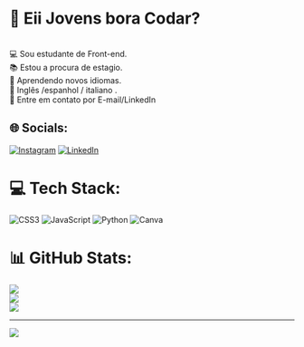 # 🤙 Eii Jovens bora Codar?
<br>💻 Sou estudante de Front-end.<br>📚 Estou a procura de estagio.<br>📖 Aprendendo novos idiomas.<br>🌱 Inglês /espanhol / italiano .<br>💬 Entre em contato por E-mail/LinkedIn 


## 🌐 Socials:
[![Instagram](https://img.shields.io/badge/Instagram-%23E4405F.svg?logo=Instagram&logoColor=white)](https://instagram.com/https://www.instagram.com/p3edrohenrique?igsh=MXE3bnY4MjRieGZldg==) [![LinkedIn](https://img.shields.io/badge/LinkedIn-%230077B5.svg?logo=linkedin&logoColor=white)](https://linkedin.com/in/in/pedro-henrique-farias-1615001a1) 

# 💻 Tech Stack:
![CSS3](https://img.shields.io/badge/css3-%231572B6.svg?style=plastic&logo=css3&logoColor=white) ![JavaScript](https://img.shields.io/badge/javascript-%23323330.svg?style=plastic&logo=javascript&logoColor=%23F7DF1E) ![Python](https://img.shields.io/badge/python-3670A0?style=plastic&logo=python&logoColor=ffdd54) ![Canva](https://img.shields.io/badge/Canva-%2300C4CC.svg?style=plastic&logo=Canva&logoColor=white)
# 📊 GitHub Stats:
![](https://github-readme-stats.vercel.app/api?username=Front-P3edro&theme=vue-dark&hide_border=false&include_all_commits=false&count_private=false)<br/>
![](https://github-readme-streak-stats.herokuapp.com/?user=Front-P3edro&theme=vue-dark&hide_border=false)<br/>
![](https://github-readme-stats.vercel.app/api/top-langs/?username=Front-P3edro&theme=vue-dark&hide_border=false&include_all_commits=false&count_private=false&layout=compact)

---
[![](https://visitcount.itsvg.in/api?id=Front-P3edro&icon=0&color=0)](https://visitcount.itsvg.in)

<!-- Proudly created with GPRM ( https://gprm.itsvg.in ) -->

